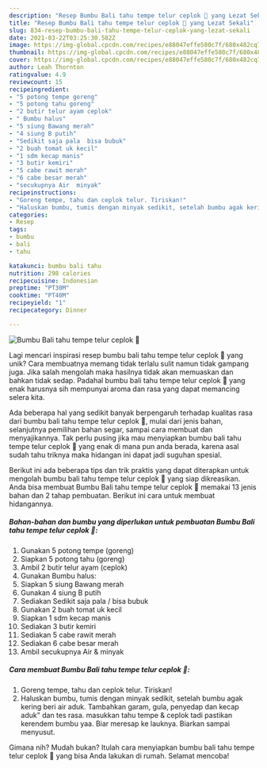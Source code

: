 ```yaml
---
description: "Resep Bumbu Bali tahu tempe telur ceplok 🍳 yang Lezat Sekali"
title: "Resep Bumbu Bali tahu tempe telur ceplok 🍳 yang Lezat Sekali"
slug: 834-resep-bumbu-bali-tahu-tempe-telur-ceplok-yang-lezat-sekali
date: 2021-03-22T03:25:30.582Z
image: https://img-global.cpcdn.com/recipes/e88047effe580c7f/680x482cq70/bumbu-bali-tahu-tempe-telur-ceplok-foto-resep-utama.jpg
thumbnail: https://img-global.cpcdn.com/recipes/e88047effe580c7f/680x482cq70/bumbu-bali-tahu-tempe-telur-ceplok-foto-resep-utama.jpg
cover: https://img-global.cpcdn.com/recipes/e88047effe580c7f/680x482cq70/bumbu-bali-tahu-tempe-telur-ceplok-foto-resep-utama.jpg
author: Leah Thornton
ratingvalue: 4.9
reviewcount: 15
recipeingredient:
- "5 potong tempe goreng"
- "5 potong tahu goreng"
- "2 butir telur ayam ceplok"
- " Bumbu halus"
- "5 siung Bawang merah"
- "4 siung B putih"
- "Sedikit saja pala  bisa bubuk"
- "2 buah tomat uk kecil"
- "1 sdm kecap manis"
- "3 butir kemiri"
- "5 cabe rawit merah"
- "6 cabe besar merah"
- "secukupnya Air  minyak"
recipeinstructions:
- "Goreng tempe, tahu dan ceplok telur. Tiriskan!"
- "Haluskan bumbu, tumis dengan minyak sedikit, setelah bumbu agak kering beri air aduk. Tambahkan garam, gula, penyedap dan kecap aduk&#34; dan tes rasa. masukkan tahu tempe &amp; ceplok tadi pastikan kerendem bumbu yaa. Biar meresap ke lauknya. Biarkan sampai menyusut."
categories:
- Resep
tags:
- bumbu
- bali
- tahu

katakunci: bumbu bali tahu 
nutrition: 298 calories
recipecuisine: Indonesian
preptime: "PT30M"
cooktime: "PT40M"
recipeyield: "1"
recipecategory: Dinner

---
```



![Bumbu Bali tahu tempe telur ceplok 🍳](https://img-global.cpcdn.com/recipes/e88047effe580c7f/680x482cq70/bumbu-bali-tahu-tempe-telur-ceplok-foto-resep-utama.jpg)

Lagi mencari inspirasi resep bumbu bali tahu tempe telur ceplok 🍳 yang unik? Cara membuatnya memang tidak terlalu sulit namun tidak gampang juga. Jika salah mengolah maka hasilnya tidak akan memuaskan dan bahkan tidak sedap. Padahal bumbu bali tahu tempe telur ceplok 🍳 yang enak harusnya sih mempunyai aroma dan rasa yang dapat memancing selera kita.

Ada beberapa hal yang sedikit banyak berpengaruh terhadap kualitas rasa dari bumbu bali tahu tempe telur ceplok 🍳, mulai dari jenis bahan, selanjutnya pemilihan bahan segar, sampai cara membuat dan menyajikannya. Tak perlu pusing jika mau menyiapkan bumbu bali tahu tempe telur ceplok 🍳 yang enak di mana pun anda berada, karena asal sudah tahu triknya maka hidangan ini dapat jadi suguhan spesial.




Berikut ini ada beberapa tips dan trik praktis yang dapat diterapkan untuk mengolah bumbu bali tahu tempe telur ceplok 🍳 yang siap dikreasikan. Anda bisa membuat Bumbu Bali tahu tempe telur ceplok 🍳 memakai 13 jenis bahan dan 2 tahap pembuatan. Berikut ini cara untuk membuat hidangannya.

<!--inarticleads1-->

##### Bahan-bahan dan bumbu yang diperlukan untuk pembuatan Bumbu Bali tahu tempe telur ceplok 🍳:

1. Gunakan 5 potong tempe (goreng)
1. Siapkan 5 potong tahu (goreng)
1. Ambil 2 butir telur ayam (ceplok)
1. Gunakan  Bumbu halus:
1. Siapkan 5 siung Bawang merah
1. Gunakan 4 siung B putih
1. Sediakan Sedikit saja pala / bisa bubuk
1. Gunakan 2 buah tomat uk kecil
1. Siapkan 1 sdm kecap manis
1. Sediakan 3 butir kemiri
1. Sediakan 5 cabe rawit merah
1. Sediakan 6 cabe besar merah
1. Ambil secukupnya Air &amp; minyak




<!--inarticleads2-->

##### Cara membuat Bumbu Bali tahu tempe telur ceplok 🍳:

1. Goreng tempe, tahu dan ceplok telur. Tiriskan!
1. Haluskan bumbu, tumis dengan minyak sedikit, setelah bumbu agak kering beri air aduk. Tambahkan garam, gula, penyedap dan kecap aduk&#34; dan tes rasa. masukkan tahu tempe &amp; ceplok tadi pastikan kerendem bumbu yaa. Biar meresap ke lauknya. Biarkan sampai menyusut.




Gimana nih? Mudah bukan? Itulah cara menyiapkan bumbu bali tahu tempe telur ceplok 🍳 yang bisa Anda lakukan di rumah. Selamat mencoba!
